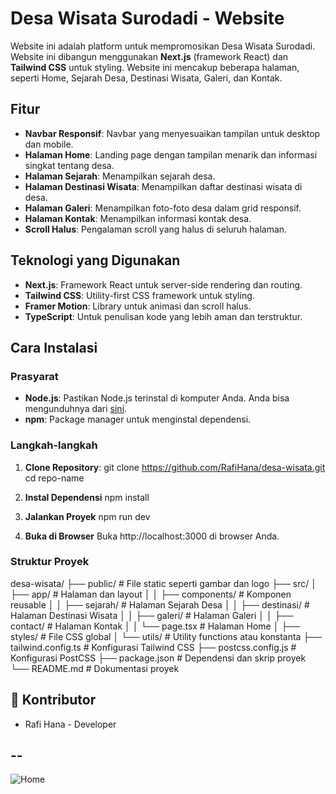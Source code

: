 # Desa Wisata Surodadi - Website

Website ini adalah platform untuk mempromosikan Desa Wisata Surodadi. Website ini dibangun menggunakan **Next.js** (framework React) dan **Tailwind CSS** untuk styling. Website ini mencakup beberapa halaman, seperti Home, Sejarah Desa, Destinasi Wisata, Galeri, dan Kontak.

## Fitur

- **Navbar Responsif**: Navbar yang menyesuaikan tampilan untuk desktop dan mobile.
- **Halaman Home**: Landing page dengan tampilan menarik dan informasi singkat tentang desa.
- **Halaman Sejarah**: Menampilkan sejarah desa.
- **Halaman Destinasi Wisata**: Menampilkan daftar destinasi wisata di desa.
- **Halaman Galeri**: Menampilkan foto-foto desa dalam grid responsif.
- **Halaman Kontak**: Menampilkan informasi kontak desa.
- **Scroll Halus**: Pengalaman scroll yang halus di seluruh halaman.

## Teknologi yang Digunakan

- **Next.js**: Framework React untuk server-side rendering dan routing.
- **Tailwind CSS**: Utility-first CSS framework untuk styling.
- **Framer Motion**: Library untuk animasi dan scroll halus.
- **TypeScript**: Untuk penulisan kode yang lebih aman dan terstruktur.

## Cara Instalasi

### Prasyarat

- **Node.js**: Pastikan Node.js terinstal di komputer Anda. Anda bisa mengunduhnya dari [sini](https://nodejs.org/).
- **npm**: Package manager untuk menginstal dependensi.

### Langkah-langkah

1. **Clone Repository**:
   git clone https://github.com/RafiHana/desa-wisata.git
   cd repo-name

2. **Instal Dependensi**
    npm install

3. **Jalankan Proyek**
    npm run dev

4. **Buka di Browser**
    Buka http://localhost:3000 di browser Anda.

### Struktur Proyek
desa-wisata/
├── public/              # File static seperti gambar dan logo
├── src/
│   ├── app/             # Halaman dan layout
│   │   ├── components/  # Komponen reusable
│   │   ├── sejarah/     # Halaman Sejarah Desa
│   │   ├── destinasi/   # Halaman Destinasi Wisata
│   │   ├── galeri/      # Halaman Galeri
│   │   ├── contact/     # Halaman Kontak
│   │   └── page.tsx     # Halaman Home
│   ├── styles/          # File CSS global
│   └── utils/           # Utility functions atau konstanta
├── tailwind.config.ts   # Konfigurasi Tailwind CSS
├── postcss.config.js    # Konfigurasi PostCSS
├── package.json         # Dependensi dan skrip proyek
└── README.md            # Dokumentasi proyek

## 🤝 Kontributor
- Rafi Hana - Developer

--
--

![Home](public/homepage.png)